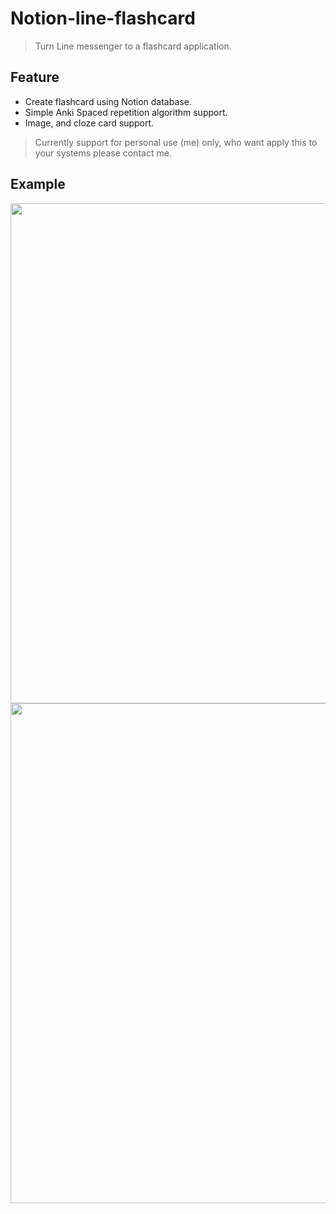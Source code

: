 # Notion-line-flashcard
>Turn Line messenger to a flashcard application.

## Feature
- Create flashcard using Notion database.
- Simple Anki Spaced repetition algorithm support.
- Image, and cloze card support.

>Currently support for personal use (me) only, who want apply this to your systems please contact me.

## Example
<img src="https://user-images.githubusercontent.com/92264095/203393325-5a57b05c-262a-4297-b37c-0072eb6ea687.png" width="800">
<img src="https://user-images.githubusercontent.com/92264095/203393626-ab209175-f3b3-443c-bf2d-13b574527c03.png" width="800">


